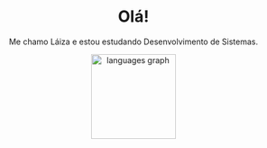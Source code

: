 <h1 align="center">Olá!</h1>

<p align="center">Me chamo Láiza e estou estudando Desenvolvimento de Sistemas.</p>

<div align="center">
  <img src="https://github-readme-stats.vercel.app/api/top-langs?username=laizaarruda&locale=en&hide_title=false&layout=compact&card_width=320&langs_count=5&theme=gotham&hide_border=true&order=2" height="150" alt="languages graph"  />
</div>
